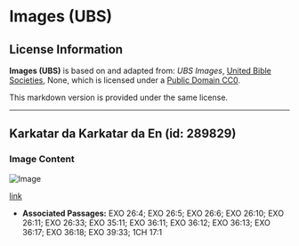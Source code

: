 # Images (UBS)

## License Information

**Images (UBS)** is based on and adapted from: _UBS Images_, [United Bible Societies](https://unitedbiblesocieties.org/), None, which is licensed under a [Public Domain CC0](https://creativecommons.org/public-domain/cc0/).

This markdown version is provided under the same license.



--------------------------------

## Karkatar da Karkatar da En (id: 289829)

### Image Content

![Image](https://cdn.aquifer.bible/aquifer-content/resources/Media/WEB-0431_hook_loops_en.jpg)

[link](https://cdn.aquifer.bible/aquifer-content/resources/Media/WEB-0431_hook_loops_en.jpg)

* **Associated Passages:** EXO 26:4; EXO 26:5; EXO 26:6; EXO 26:10; EXO 26:11; EXO 26:33; EXO 35:11; EXO 36:11; EXO 36:12; EXO 36:13; EXO 36:17; EXO 36:18; EXO 39:33; 1CH 17:1

